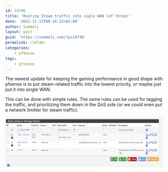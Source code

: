 ```yaml
---
id: 14746
title: 'Routing Steam traffic into sigle WAN (of three)'
date: '2021-11-13T00:16:25+02:00'
author: Summeli
layout: post
guid: 'https://summeli.com/?p=14746'
permalink: /14746/
categories:
    - pfSense
tags:
    - pfsense
---
```


The newest update for keeping the gaming performance in good shape with pfsense is to put steam-related traffic into the lowest priority, or maybe just put it into single WAN.

This can be done with simple rules. The same rules can be used for tagging the traffic, and prioritizing them down in the QoS side (or we could even put a network limitter for steam traffic).

![the steamcache is separated from rest of the network with source and destination rules](/wp-content/uploads/2021/11/pfsense_network-1024x322.png)